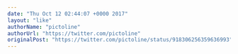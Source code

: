 ```yaml
---
date: "Thu Oct 12 02:44:07 +0000 2017"
layout: "like"
authorName: "pictoline"
authorUrl: "https://twitter.com/pictoline"
originalPost: "https://twitter.com/pictoline/status/918306256359636993"
---
```

